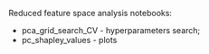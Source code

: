 Reduced feature space analysis notebooks:

- pca_grid_search_CV - hyperparameters search;
- pc_shapley_values - plots
